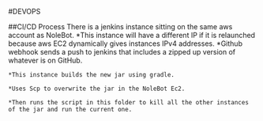 #DEVOPS

##CI/CD Process
There is a jenkins instance sitting on the same aws account as NoleBot.
	*This instance will have a different IP if it is relaunched because aws EC2 dynamically gives instances IPv4 addresses.
	*Github webhook sends a push to jenkins that includes a zipped up version of whatever is on GitHub.

	*This instance builds the new jar using gradle.
	
	*Uses Scp to overwrite the jar in the NoleBot Ec2.

	*Then runs the script in this folder to kill all the other instances of the jar and run the current one.
